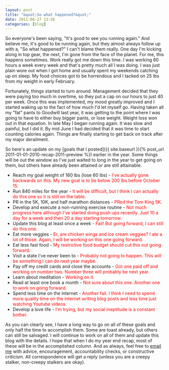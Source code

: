 ```yaml
---
layout: post
title: "&quot;So what happened?&quot;"
date: 2011-06-27 13:56
categories: [blog]
---
```

So everyone's been saying, "It's good to see you running again."  And believe me, it's good to be running again, but they almost always follow up with a, "So what happened?" I can't blame them really. One day I'm kicking along in top gear, the next, I'm gone from the face of the planet. For me, this happens sometimes. Work really got me down this time. I was working 60 hours a week every week and that's pretty much all I was doing. I was just plain wore out when I got home and usually spent my weekends catching up on sleep. My food choices got to be horrendous and I tacked on 25 lbs from my weight in early February.

Fortunately, things started to turn around.  Management decided that they were paying too much in overtime, so they put a cap on our hours to just 40 per week. Once this was implemented, my mood greatly improved and I started waking up to the fact of how much I'd let myself go.  Having taken all my "fat" pants to Goodwill last year, it was getting to the point where I was going to have to either buy bigger pants, or lose weight. Weight loss won out in that equation. In late May I began running again.  It was slow and painful, but I did it. By mid June I had decided that it was time to start counting calories again. Things are finally starting to get back on track after my major derailment.

So here's an update on my [goals that I posted]({{ site.baseurl }}{% post_url 2011-01-01-2010-recap-2011-preview %}) earlier in the year. Some things will be out the window as I've just waited to long in the year to get going on them, but others have already been attained or are still attainable.

*   Reach my goal weight of 160 lbs (lose 60 lbs) - <span style="color:#ff0000;">I've actually gone backwards on this. My new goal is to be below 200 lbs before October 15.</span>
*   Run 840 miles for the year - <span style="color:#ff0000;">It will be difficult, but I think I can actually do this one so it is still on the table.</span>
*   PR in the 5K, 10K, and half marathon distances - <span style="color:#ff0000;">PRed the Tom King 5K.</span>
*   Develop and execute a non-running exercise routine - <span style="color:#ff0000;">Not much progress here although I've started doing push ups recently.  Just 10 a day for a week and then 20 a day starting tomorrow.</span>
*   Update this blog at least once a week - <span style="color:#ff0000;">Fail! But going forward, I can still do this one.</span>
*   Eat more veggies - <span style="color:#ff0000;">Er, are chicken wings and ice cream veggies?  I ate a lot of those. Again, I will be working on this one going forward.</span>
*   Eat less fast food - <span style="color:#ff0000;">My restrictive food budget should cut this out going forward.</span>
*   Visit a state I've never been to - <span style="color:#ff0000;">Probably not going to happen. This will be something I can do next year maybe.</span>
*   Pay off my credit cards and close the accounts - <span style="color:#ff0000;">Got one paid off and working on number two. Number three will probably be next year.</span>
*   Learn about meditation - <span style="color:#ff0000;">Working on it.</span>
*   Read at least one book a month - <span style="color:#ff0000;">Not sure about this one. Another one to work on going forward.</span>
*   Spend less time on the internet - <span style="color:#ff0000;">Another fail. I think I need to spend more quality time on the internet writing blog posts and less time just watching Youtube videos.</span>
*   Develop a love life - <span style="color:#ff0000;">I'm trying, but my social ineptitude is a constant bother.</span>

As you can clearly see, I have a long way to go on all of these goals and only half the time to accomplish them. Some are toast already, but others can still be salvaged. I will continue to work on all of them and update this blog with the details.  I hope that when I do my year end recap, most of these will be in the accomplished column.  And as always, feel free to [email me](http://outofbreath.org/contact/) with advice, encouragement, accountability checks, or constructive criticism.  All correspondence will get a reply (unless you are a creepy stalker, non-creepy stalkers are okay).
